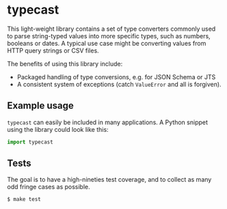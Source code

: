 # typecast

This light-weight library contains a set of type converters commonly used to
parse string-typed values into more specific types, such as numbers, booleans
or dates. A typical use case might be converting values from HTTP query strings
or CSV files.

The benefits of using this library include:

* Packaged handling of type conversions, e.g. for JSON Schema or JTS
* A consistent system of exceptions (catch ``ValueError`` and all is forgiven).

## Example usage

``typecast`` can easily be included in many applications. A Python snippet
using the library could look like this:

```python
import typecast

```

## Tests

The goal is to have a high-nineties test coverage, and to collect as many odd
fringe cases as possible.

```bash
$ make test
```
